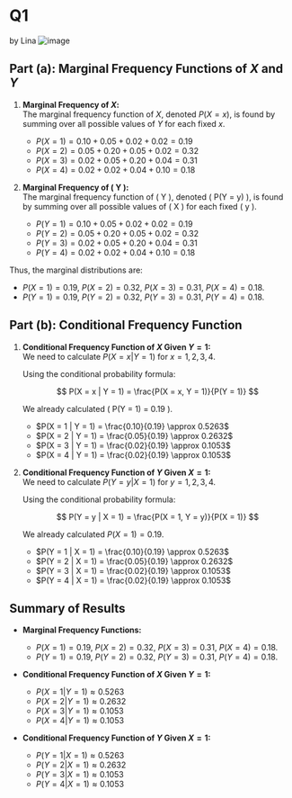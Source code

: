 # Q1
by Lina
![image](https://github.com/user-attachments/assets/08178e3f-934c-46b0-af64-f0e5ca63a5a9)


## Part (a): Marginal Frequency Functions of $X$ and $Y$

1. **Marginal Frequency of $X$:**  
   The marginal frequency function of $X$, denoted $P(X = x)$, is found by summing over all possible values of $Y$ for each fixed $x$.

   - $P(X = 1) = 0.10 + 0.05 + 0.02 + 0.02 = 0.19$
   - $P(X = 2) = 0.05 + 0.20 + 0.05 + 0.02 = 0.32$
   - $P(X = 3) = 0.02 + 0.05 + 0.20 + 0.04 = 0.31$
   - $P(X = 4) = 0.02 + 0.02 + 0.04 + 0.10 = 0.18$

2. **Marginal Frequency of \( Y \):**  
   The marginal frequency function of \( Y \), denoted \( P(Y = y) \), is found by summing over all possible values of \( X \) for each fixed \( y \).

   - $P(Y = 1) = 0.10 + 0.05 + 0.02 + 0.02 = 0.19$
   - $P(Y = 2) = 0.05 + 0.20 + 0.05 + 0.02 = 0.32$
   - $P(Y = 3) = 0.02 + 0.05 + 0.20 + 0.04 = 0.31$
   - $P(Y = 4) = 0.02 + 0.02 + 0.04 + 0.10 = 0.18$

Thus, the marginal distributions are:
- $P(X = 1) = 0.19$, $P(X = 2) = 0.32$, $P(X = 3) = 0.31$, $P(X = 4) = 0.18$.
- $P(Y = 1) = 0.19$, $P(Y = 2) = 0.32$, $P(Y = 3) = 0.31$, $P(Y = 4) = 0.18$.

## Part (b): Conditional Frequency Function

1. **Conditional Frequency Function of $X$ Given $Y = 1$:**  
   We need to calculate $P(X = x | Y = 1)$ for $x = 1, 2, 3, 4$.

   Using the conditional probability formula:

   $$
   P(X = x | Y = 1) = \frac{P(X = x, Y = 1)}{P(Y = 1)}
   $$

   We already calculated \( P(Y = 1) = 0.19 \).

   - $P(X = 1 | Y = 1) = \frac{0.10}{0.19} \approx 0.5263$
   - $P(X = 2 | Y = 1) = \frac{0.05}{0.19} \approx 0.2632$
   - $P(X = 3 | Y = 1) = \frac{0.02}{0.19} \approx 0.1053$
   - $P(X = 4 | Y = 1) = \frac{0.02}{0.19} \approx 0.1053$

1. **Conditional Frequency Function of $Y$ Given $X = 1$:**  
   We need to calculate $P(Y = y | X = 1)$ for $y = 1, 2, 3, 4$.

   Using the conditional probability formula:

   $$
   P(Y = y | X = 1) = \frac{P(X = 1, Y = y)}{P(X = 1)}
   $$

   We already calculated $P(X = 1) = 0.19$.

   - $P(Y = 1 | X = 1) = \frac{0.10}{0.19} \approx 0.5263$
   - $P(Y = 2 | X = 1) = \frac{0.05}{0.19} \approx 0.2632$
   - $P(Y = 3 | X = 1) = \frac{0.02}{0.19} \approx 0.1053$
   - $P(Y = 4 | X = 1) = \frac{0.02}{0.19} \approx 0.1053$

## Summary of Results

- **Marginal Frequency Functions:**
  - $P(X = 1) = 0.19$, $P(X = 2) = 0.32$, $P(X = 3) = 0.31$, $P(X = 4) = 0.18$.
  - $P(Y = 1) = 0.19$, $P(Y = 2) = 0.32$, $P(Y = 3) = 0.31$, $P(Y = 4) = 0.18$.

- **Conditional Frequency Function of $X$ Given $Y = 1$:**
  - $P(X = 1 | Y = 1) \approx 0.5263$
  - $P(X = 2 | Y = 1) \approx 0.2632$
  - $P(X = 3 | Y = 1) \approx 0.1053$
  - $P(X = 4 | Y = 1) \approx 0.1053$

- **Conditional Frequency Function of $Y$ Given $X = 1$:**
  - $P(Y = 1 | X = 1) \approx 0.5263$
  - $P(Y = 2 | X = 1) \approx 0.2632$
  - $P(Y = 3 | X = 1) \approx 0.1053$
  - $P(Y = 4 | X = 1) \approx 0.1053$
